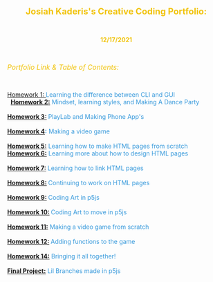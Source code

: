 <p style="text-align: center;">
	<span style="color:#f1c40f;"><span style="font-size:20px;"><strong>Josiah Kaderis&#39;s Creative Coding Portfolio:</strong></span></span>
</p>

<p style="text-align: center;">
	&nbsp;
</p>

<p style="text-align: center;">
	<span style="color:#f1c40f;"><strong>12/17/2021</strong></span>
</p>

<p style="text-align: center;">
	&nbsp;
</p>

<p>
	<em><span style="color:#f1c40f;"><span style="font-size:16px;">Portfolio Link &amp; Table of Contents:</span></span></em>
</p>

<p>
	&nbsp;
</p>

<p>
	<span style="color:#3498db;"><strong><span style="display: none;">&nbsp;</span></strong><a href="https://hotcupjo23.github.io/MART-120/Homework%201">Homework 1: </a>Learning the difference between CLI and GUI</span>
	<br>
	&nbsp;
	<span style="color:#3498db;"><strong><span style="display: none;">&nbsp;</span><a href="https://hotcupjo23.github.io/MART-120/Homework%202">Homework 2:</a><span style="display: none;">&nbsp;</span></strong> Mindset, learning styles, and Making A Dance Party<br>
	<br>
	<strong><a href="https://hotcupjo23.github.io/MART-120/Hoemwork%203">Homework 3:</a> </strong>PlayLab and Making Phone App&#39;s<br>
	<br>
	<strong><a href="https://hotcupjo23.github.io/MART-120/Hoemwork%204">Homework 4</a>:</strong> Making a video game<br>
	<br>
	<strong><a href="https://hotcupjo23.github.io/MART-120/Homework%205">Homework 5:</a></strong> Learning how to make HTML pages from scratch</span>
	<br>
	<span style="color:#3498db;"><strong><a href="https://hotcupjo23.github.io/MART-120/Homework%206">Homework 6:</a></strong> Learning more about how to design HTML pages<br>
	<br>
	<strong><a href="https://hotcupjo23.github.io/MART-120/Homework%207">Homework 7:</a> </strong>Learning how to link HTML pages<br>
	<br>
	<strong><a href="https://hotcupjo23.github.io/MART-120/Homework%208">Homework 8:</a> </strong>Continuing to work on HTML pages<br>
	<br>
	<strong><a href="https://hotcupjo23.github.io/MART-120/Homework%209">Homework 9:</a> </strong>Coding Art in p5js<br>
	<br>
	<strong><a href="https://hotcupjo23.github.io/MART-120/Homework%2010">Homework 10:</a> </strong>Coding Art to move in p5js<br>
	<br>
	<strong><a href="https://hotcupjo23.github.io/MART-120/Hoemwork%2011">Homework 11:</a></strong> Making a video game from scratch<br>
	<br>
	<strong><a href="https://hotcupjo23.github.io/MART-120/Week%2012">Homework 12:</a> </strong>Adding functions to the game<br>
	<br>
	<strong><a href="https://hotcupjo23.github.io/MART-120/Homework14">Homework 14:</a></strong> Bringing it all together!<br>
	<br>
	<strong><a href="https://hotcupjo23.github.io/MART-120/Final-Project">Final Project:</a></strong> Lil Branches made in p5js</span>
</p>
